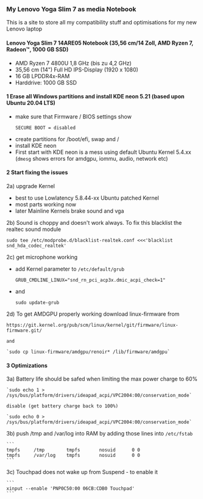 ### My Lenovo Yoga Slim 7 as media Notebook

This is a site to store all my compatibility stuff and optimisations for my new Lenovo laptop

#### Lenovo Yoga Slim 7 14ARE05 Notebook (35,56 cm/14 Zoll, AMD Ryzen 7, Radeon™, 1000 GB SSD)
- AMD Ryzen 7 4800U 1,8 GHz (bis zu 4,2 GHz)
- 35,56 cm (14") Full HD IPS-Display (1920 x 1080)
- 16 GB LPDDR4x-RAM
- Harddrive: 1000 GB SSD

#### 1 Erase all Windows partitions and install KDE neon 5.21 (based upon Ubuntu 20.04 LTS)
  
  - make sure that Firmware / BIOS settings show
    ```
    SECURE BOOT = disabled
    ```
  - create partitions for /boot/efi, swap and /
  - install KDE neon
  - First start with KDE neon is a mess using default Ubuntu Kernel 5.4.xx (`dmesg` shows errors for amdgpu, iommu, audio, network etc)
    
#### 2 Start fixing the issues

  2a) upgrade Kernel
  - best to use Lowlatency 5.8.44-xx Ubuntu patched Kernel
  - most parts working now
  - later Mainline Kernels brake sound and vga
    
  2b) Sound is choppy and doesn't work always. To fix this blacklist the realtec sound module 
  ```
  sudo tee /etc/modprobe.d/blacklist-realtek.conf <<<'blacklist snd_hda_codec_realtek'
  ```
        
  2c) get microphone working
  - add Kernel parameter to `/etc/default/grub`
    ```
    GRUB_CMDLINE_LINUX="snd_rn_pci_acp3x.dmic_acpi_check=1"
    ```
  - and
    ```
    sudo update-grub
    ```

  2d) To get AMDGPU properly working download linux-firmware from
  
    https://git.kernel.org/pub/scm/linux/kernel/git/firmware/linux-firmware.git/
    
    and
    
    `sudo cp linux-firmware/amdgpu/renoir* /lib/firmware/amdgpu`

#### 3 Optimizations

  3a) Battery life should be safed when limiting the max power charge to 60%
  
    `sudo echo 1 > /sys/bus/platform/drivers/ideapad_acpi/VPC2004:00/conservation_mode`
    
    disable (get battery charge back to 100%)
    
    `sudo echo 0 > /sys/bus/platform/drivers/ideapad_acpi/VPC2004:00/conservation_mode`
    
  3b) push /tmp and /var/log into RAM by adding those lines into `/etc/fstab`
  
    ```
    tmpfs     /tmp        tmpfs       nosuid      0 0
    tmpfs     /var/log    tmpfs       nosuid      0 0
    ```
    
  3c) Touchpad does not wake up from Suspend - to enable it 
  
    ```
    xinput --enable 'PNP0C50:00 06CB:CDB0 Touchpad'
    ```
